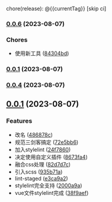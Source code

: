 chore(release): @{{currentTag}} [skip ci]

### [0.0.6](https://github.com/undercurre/vite3/compare/v0.0.1...v0.0.6) (2023-08-07)

### Chores

- 使用新工具 ([84304bd](https://github.com/undercurre/vite3/commit/84304bd9eed35637a80358cf4b3ea5e7dfc7f7e3))

### [0.0.1](https://github.com/undercurre/vite3/compare/v0.0.4...v0.0.1) (2023-08-07)

### [0.0.4](https://github.com/undercurre/vite3/compare/v0.0.1...v0.0.4) (2023-08-07)

## [0.0.1](https://github.com/undercurre/vite3/compare/935b71a8167a07e2e95cae7bb827f691d633be98...v0.0.1) (2023-08-07)

### Features

- 改名 ([486878c](https://github.com/undercurre/vite3/commit/486878c0dde6265ba09dcff3d58f7b06631f3ef0))
- 规范三剑客搞定 ([72e5bb6](https://github.com/undercurre/vite3/commit/72e5bb62c01b62e77b589c14366437de872561db))
- 加入stylelint ([24f7860](https://github.com/undercurre/vite3/commit/24f7860f240eb50af4e249bd19cad0cd43fefa30))
- 决定使用自定义插件 ([8673fa4](https://github.com/undercurre/vite3/commit/8673fa449df3c26deb00b860b4e1c8d959154d27))
- 融合css处理 ([82d7d7c](https://github.com/undercurre/vite3/commit/82d7d7c1dfc271d24066b5758cb7fdce5e4844af))
- 引入scss ([935b71a](https://github.com/undercurre/vite3/commit/935b71a8167a07e2e95cae7bb827f691d633be98))
- lint-staged ([e3ca9a2](https://github.com/undercurre/vite3/commit/e3ca9a206eecbdbdf53e0bb7a082bd628959075d))
- stylelint完全支持 ([2000a9a](https://github.com/undercurre/vite3/commit/2000a9a4007b08f4df49db6d8a37de3e938fbca3))
- vue文件stylelint完成 ([38f9aef](https://github.com/undercurre/vite3/commit/38f9aefc700138fd3f227c046714535af82920dd))
